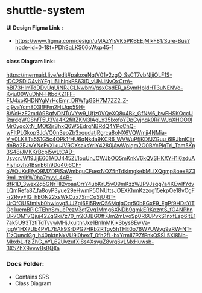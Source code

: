# shuttle-system
#### UI Design Figma Link : 
- https://www.figma.com/design/uMAzYIsVK5PKBEEjMlkF81/Sure-Bus?node-id=0-1&t=PDhSqLKS06oWxp45-1
#### class Diagram link:
 https://mermaid.live/edit#pako:eNqtV01v2zgQ_SsCT7vbNIjiOLF1S-tDC2SDIG4vhYFgLI5lIhIpkFS63iD_vUNJNvQxCrrA-pBI73HImTdDDvUqUiNRJCLNwbmVgsxCsdER_aSymHpldHT3uNENVo-Kvju00WuDhN-HtbdKZ1FF-FfJ4xoKHDNYgMrHcEmr_DRWfgG3H7M7ZZ2_Z-cj9yaYcm803lfFFm2HtJgp59H-8WcHzE2mdA9BqfyDNTuVYw9_Ufjz0VQeXQ8u4Bk_GfNM6_bwFHSKOccURqrdgWO8hfT5U3Va4K2filtZKM3lAgLx35IxofpYDpCyjnqk0Ri1WJgXHOO0lMr0yqoXtN_MOt2jrBhxQ6W5EdrqNBRdQ4YPcChQ-wFltPLGkop3JoVQ0n3eoZb3xqudatjRgrca8oNX6VQWmji4NMia-V_y0LK8Ta5S1G5c4OPk1fHU6qNkda9KCR6_WVWuPfjKDfJZGuu_6lRJknlCjjrdnBo2EJwYNcFvXIkuJV9CXsaksYriY4280jAwWplqm2O0BYcPlgTrl_Tam5Kp3S48iJMKKrBcpI5wLtCAD-JsvcrJW19JjjE661ADJ445ZL1ouUnJOWJbOQ5mKnkV6kQVSHKXYH1l6zduAFiyhpyho1BsnE6h9Dq40j6CF-oWQJKsEfyQ9MZDPiSaWmbquCFuexNOZ5nTdkImgkebMLiXQgmp8oexBZ39mI-znlbW0ha7myyL44B-dfR1D_3wex2q5GNrTlI2voaaOrrY4ubKrU5yO9mKzzWJP9Jsqg7a4KEwlfYdvLQmRefa87_fa8oyP3yue29eHwmP5ONUttsJOEXKhmKzzog15ekpOe18vCgF-r2RvyFIG_hEON22xsWkOzx7SmCqSjURtT-UrOfOUSfmIvb0hwIoyg5JJZgj6Ei5RwQ56MqjqOqr50bEGxF9_EgPf9HDsYiTOg1uemBPjCTEhnSmuePczV3qfZvg1Mmg6XNDb9qmkERKpzntS_fO4NPhnUR7OM17Qjuj42ZqGki7z70_rr2OJBG0ff7Jm2mLvoSp0R6UPvkS1nxfEsp6ltE17ak5U93TztiTdTvvwMHjJkuitnrJxe1BnInMKikSbys8EwVa-jqgV1HX7Ub4PVL7EAk9SrDPG7HRb2RTgv5hTHE0o76W7UWyg9zRW-NT-11zQunclGg_h40pktnNxVU9i0hexT_0fh2fL-bxYrmIl7PZfEnkQSSL5Xl8Nb-MbxbL-fziZhG_nYl_62UvzufXi8s4XsyuZ8vrq6vLMxHuwsb-3X5ZhX9vvwBsBQXa
### Docs Folder:
- Contains SRS
- Class Diagram
